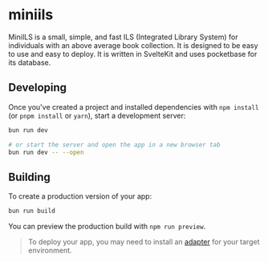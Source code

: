 # miniils

MiniILS is a small, simple, and fast ILS (Integrated Library System) for individuals with an above average book collection.
It is designed to be easy to use and easy to deploy. It is written in SvelteKit and uses pocketbase for its database.

## Developing

Once you've created a project and installed dependencies with `npm install` (or `pnpm install` or `yarn`), start a development server:

```bash
bun run dev

# or start the server and open the app in a new browser tab
bun run dev -- --open
```

## Building

To create a production version of your app:

```bash
bun run build
```

You can preview the production build with `npm run preview`.

> To deploy your app, you may need to install an [adapter](https://kit.svelte.dev/docs/adapters) for your target environment.
